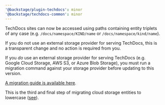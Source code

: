 ```yaml
---
'@backstage/plugin-techdocs': minor
'@backstage/techdocs-common': minor
---
```


TechDocs sites can now be accessed using paths containing entity triplets of
any case (e.g. `/docs/namespace/KIND/name` or `/docs/namespace/kind/name`).

If you do not use an external storage provider for serving TechDocs, this is a
transparent change and no action is required from you.

If you _do_ use an external storage provider for serving TechDocs (e.g. Google
Cloud Storage, AWS S3, or Azure Blob Storage), you must run a migration command
against your storage provider before updating to this version.

[A migration guide is available here](#todo).

This is the third and final step of migrating cloud storage entities to lowercase ([see](https://github.com/backstage/backstage/issues/4367#issuecomment-876461002)).
